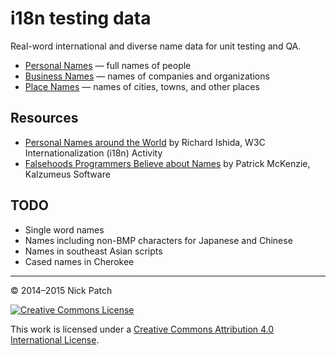 # i18n testing data

Real-word international and diverse name data for unit testing and QA.

* [Personal Names](personal-names.tsv) — full names of people
* [Business Names](business-names.tsv) — names of companies and organizations
* [Place Names](place-names.tsv) — names of cities, towns, and other places

## Resources

* [Personal Names around the World](http://www.w3.org/International/questions/qa-personal-names)
  by Richard Ishida, W3C Internationalization (i18n) Activity
* [Falsehoods Programmers Believe about Names](http://www.kalzumeus.com/2010/06/17/falsehoods-programmers-believe-about-names/)
  by Patrick McKenzie, Kalzumeus Software

## TODO

* Single word names
* Names including non-BMP characters for Japanese and Chinese
* Names in southeast Asian scripts
* Cased names in Cherokee

---

© 2014–2015 Nick Patch

[![Creative Commons License](http://i.creativecommons.org/l/by/4.0/80x15.png)](http://creativecommons.org/licenses/by/4.0/)

This work is licensed under a [Creative Commons Attribution 4.0 International License](http://creativecommons.org/licenses/by/4.0/).

